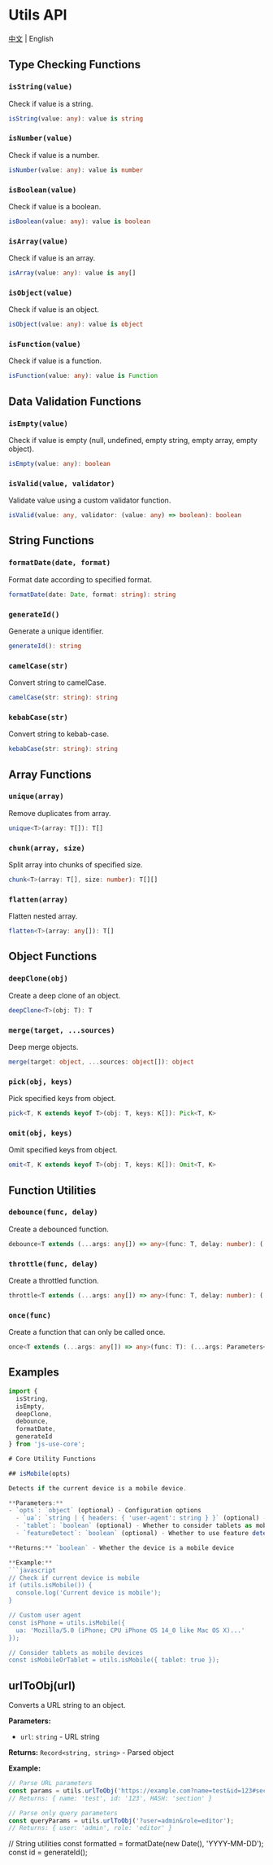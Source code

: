 # Utils API

[中文](./api.md) | English

## Type Checking Functions

### `isString(value)`
Check if value is a string.

```typescript
isString(value: any): value is string
```

### `isNumber(value)`
Check if value is a number.

```typescript
isNumber(value: any): value is number
```

### `isBoolean(value)`
Check if value is a boolean.

```typescript
isBoolean(value: any): value is boolean
```

### `isArray(value)`
Check if value is an array.

```typescript
isArray(value: any): value is any[]
```

### `isObject(value)`
Check if value is an object.

```typescript
isObject(value: any): value is object
```

### `isFunction(value)`
Check if value is a function.

```typescript
isFunction(value: any): value is Function
```

## Data Validation Functions

### `isEmpty(value)`
Check if value is empty (null, undefined, empty string, empty array, empty object).

```typescript
isEmpty(value: any): boolean
```

### `isValid(value, validator)`
Validate value using a custom validator function.

```typescript
isValid(value: any, validator: (value: any) => boolean): boolean
```

## String Functions

### `formatDate(date, format)`
Format date according to specified format.

```typescript
formatDate(date: Date, format: string): string
```

### `generateId()`
Generate a unique identifier.

```typescript
generateId(): string
```

### `camelCase(str)`
Convert string to camelCase.

```typescript
camelCase(str: string): string
```

### `kebabCase(str)`
Convert string to kebab-case.

```typescript
kebabCase(str: string): string
```

## Array Functions

### `unique(array)`
Remove duplicates from array.

```typescript
unique<T>(array: T[]): T[]
```

### `chunk(array, size)`
Split array into chunks of specified size.

```typescript
chunk<T>(array: T[], size: number): T[][]
```

### `flatten(array)`
Flatten nested array.

```typescript
flatten<T>(array: any[]): T[]
```

## Object Functions

### `deepClone(obj)`
Create a deep clone of an object.

```typescript
deepClone<T>(obj: T): T
```

### `merge(target, ...sources)`
Deep merge objects.

```typescript
merge(target: object, ...sources: object[]): object
```

### `pick(obj, keys)`
Pick specified keys from object.

```typescript
pick<T, K extends keyof T>(obj: T, keys: K[]): Pick<T, K>
```

### `omit(obj, keys)`
Omit specified keys from object.

```typescript
omit<T, K extends keyof T>(obj: T, keys: K[]): Omit<T, K>
```

## Function Utilities

### `debounce(func, delay)`
Create a debounced function.

```typescript
debounce<T extends (...args: any[]) => any>(func: T, delay: number): (...args: Parameters<T>) => void
```

### `throttle(func, delay)`
Create a throttled function.

```typescript
throttle<T extends (...args: any[]) => any>(func: T, delay: number): (...args: Parameters<T>) => void
```

### `once(func)`
Create a function that can only be called once.

```typescript
once<T extends (...args: any[]) => any>(func: T): (...args: Parameters<T>) => ReturnType<T>
```

## Examples

```javascript
import { 
  isString, 
  isEmpty, 
  deepClone, 
  debounce, 
  formatDate,
  generateId 
} from 'js-use-core';

# Core Utility Functions

## isMobile(opts)

Detects if the current device is a mobile device.

**Parameters:**
- `opts`: `object` (optional) - Configuration options
  - `ua`: `string | { headers: { 'user-agent': string } }` (optional) - Custom user agent string
  - `tablet`: `boolean` (optional) - Whether to consider tablets as mobile devices
  - `featureDetect`: `boolean` (optional) - Whether to use feature detection (like touch points)

**Returns:** `boolean` - Whether the device is a mobile device

**Example:**
```javascript
// Check if current device is mobile
if (utils.isMobile()) {
  console.log('Current device is mobile');
}

// Custom user agent
const isPhone = utils.isMobile({
  ua: 'Mozilla/5.0 (iPhone; CPU iPhone OS 14_0 like Mac OS X)...'
});

// Consider tablets as mobile devices
const isMobileOrTablet = utils.isMobile({ tablet: true });
```

## urlToObj(url)

Converts a URL string to an object.

**Parameters:**
- `url`: `string` - URL string

**Returns:** `Record<string, string>` - Parsed object

**Example:**
```javascript
// Parse URL parameters
const params = utils.urlToObj('https://example.com?name=test&id=123#section');
// Returns: { name: 'test', id: '123', HASH: 'section' }

// Parse only query parameters
const queryParams = utils.urlToObj('?user=admin&role=editor');
// Returns: { user: 'admin', role: 'editor' }
```

// String utilities
const formatted = formatDate(new Date(), 'YYYY-MM-DD');
const id = generateId();
```